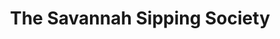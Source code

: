 ---
title: The Savannah Sipping Society
year: 2023
layout: productions
image: 
image_caption: 
image_credit: 
playbill: 
category: comedy
details:
  Theatre: St. Marys Little Theatre
  Venue: Theatre by the Trax
  Website: https://www.onthestage.tickets/show/st-marys-little-theatre/63ff9097af25cc0e3b94c8aa
showtimes: 
  - 2023-05-05 19:00:00
  - 2023-05-06 19:00:00
  - 2023-05-07 14:00:00
  - 2023-05-12 19:00:00
  - 2023-05-13 19:00:00
  - 2023-05-14 14:00:00
cast:
  Randa Covington: Danya Zimbauer
  Dot Haigler: Dr. Theresa Stanley
  MarlaFaye Mosley: Tammy Bradley
  Jinx Jenkins: Tori Ann Smith
  Grandmother Covington: Susan Langenbahn
crew:
  Director: Gloria Hurley
  Assistant Director: Debra Parsons
  Chief Set Architect: Skip Harris
  Stage Manager: Vivian Hutton
  Assistant Stage Manager: Elizabeth Husser
  Costume Manager: Vivian Hutton
  Sound Director: Eric Craigmiles
  Lighting Director: Landon Seal
  Spotlight Operator: Stella Powers
  Stage Artists: 
    - Michael and Gloria Hurley
    - Debra Parsons
    - Jeff Seal
    - Brooks Nettum
  Set Build Assistants: 
    - Brooks Nettum
    - Elizabeth Husser
    - Debra Parsons
    - Jeff Seal
  Ticketmaster: Leslie Sanders
orchestra:
external_links:
photos:
  - photo: 2023_Savannah_Sipping_Society_1.jpeg
    photo_credit: 
    photo_alt: 
    photo_caption: "Cast of The Savannah Sipping Society: Tammy Bradley, Theresa Stanley, Tori Ann Smith, Danya Zimbauer (left to right)"
  - photo: 2023_Savannah_Sipping_Society_2.jpeg
    photo_credit: 
    photo_alt: 
    photo_caption: "Cast of The Savannah Sipping Society: Danya Zimbauer, Tammy Bradley, Theresa Stanley, Tori Ann Smith (left to right)"
  - photo: 2023_Savannah_Sipping_Society_3.jpeg
    photo_credit: 
    photo_alt: 
    photo_caption: "Cast of The Savannah Sipping Society during rehearsal: Tammy Bradley, Danya Zimbauer, Theresa Stanley, Tori Ann Smith (left to right)"
---